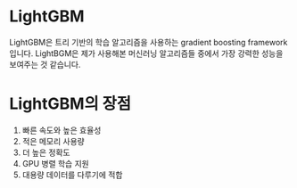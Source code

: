 # LightGBM

LightGBM은 트리 기반의 학습 알고리즘을 사용하는 gradient boosting framework입니다. LightBGM은 제가 사용해본 머신러닝 알고리즘들 중에서 가장 강력한 성능을 보여주는 것 같습니다.



# LightGBM의 장점

1. 빠른 속도와 높은 효율성
2. 적은 메모리 사용량
3. 더 높은 정확도
4. GPU 병렬 학습 지원
5. 대용량 데이터를 다루기에 적합